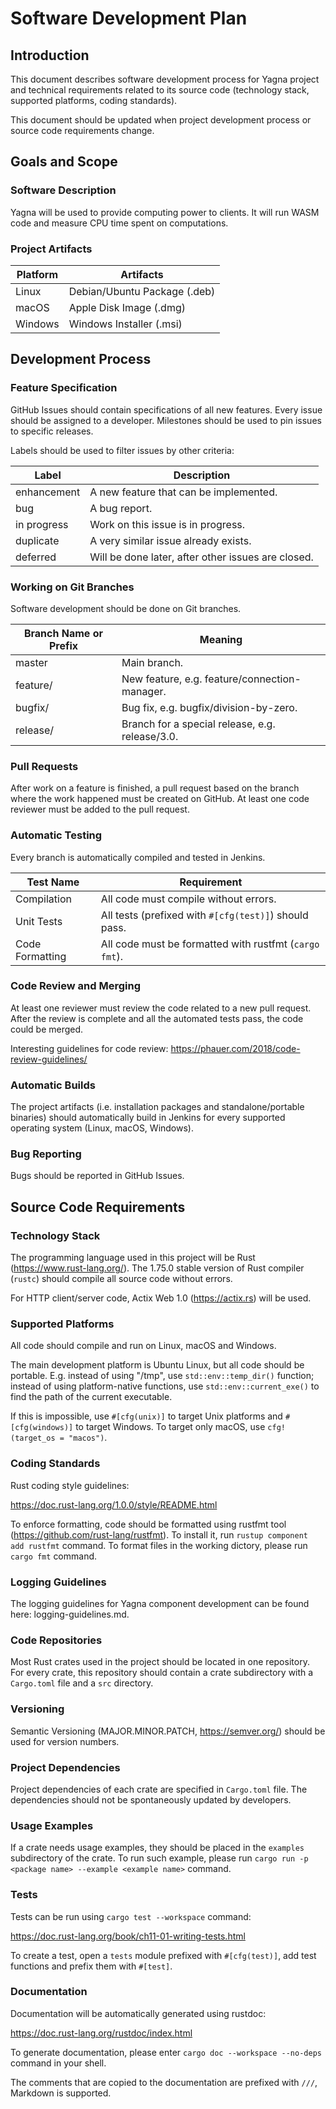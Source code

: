 # Software Development Plan

## Introduction

This document describes software development process for Yagna project and technical requirements related to its source code (technology stack, supported platforms, coding standards).

This document should be updated when project development process or source code requirements change.

## Goals and Scope

### Software Description

Yagna will be used to provide computing power to clients.
It will run WASM code and measure CPU time spent on computations.

### Project Artifacts

| Platform | Artifacts                    |
| -------- | ---------------------------- |
| Linux    | Debian/Ubuntu Package (.deb) |
| macOS    | Apple Disk Image (.dmg)      |
| Windows  | Windows Installer (.msi)     |

## Development Process

### Feature Specification

GitHub Issues should contain specifications of all new features. Every issue should be assigned to a developer.
Milestones should be used to pin issues to specific releases.

Labels should be used to filter issues by other criteria:

| Label       | Description                                        |
| ----------- | -------------------------------------------------- |
| enhancement | A new feature that can be implemented.             |
| bug         | A bug report.                                      |
| in progress | Work on this issue is in progress.                 |
| duplicate   | A very similar issue already exists.               |
| deferred    | Will be done later, after other issues are closed. |

### Working on Git Branches

Software development should be done on Git branches.

| Branch Name or Prefix | Meaning                                         |
| --------------------- | ----------------------------------------------- |
| master                | Main branch.                                    |
| feature/              | New feature, e.g. feature/connection-manager.   |
| bugfix/               | Bug fix, e.g. bugfix/division-by-zero.          |
| release/              | Branch for a special release, e.g. release/3.0. |

### Pull Requests

After work on a feature is finished, a pull request based on the branch where the work happened must be created on GitHub. At least one code reviewer must be added to the pull request.

### Automatic Testing

Every branch is automatically compiled and tested in Jenkins.

| Test Name       | Requirement                                            |
| --------------- | ------------------------------------------------------ |
| Compilation     | All code must compile without errors.                  |
| Unit Tests      | All tests (prefixed with `#[cfg(test)]`) should pass.  |
| Code Formatting | All code must be formatted with rustfmt (`cargo fmt`). |

### Code Review and Merging

At least one reviewer must review the code related to a new pull request.
After the review is complete and all the automated tests pass, the code could be merged.

Interesting guidelines for code review:
https://phauer.com/2018/code-review-guidelines/

### Automatic Builds

The project artifacts (i.e. installation packages and standalone/portable binaries)
should automatically build in Jenkins for every supported operating system (Linux, macOS, Windows).

### Bug Reporting

Bugs should be reported in GitHub Issues.

## Source Code Requirements

### Technology Stack

The programming language used in this project will be Rust (https://www.rust-lang.org/).
The 1.75.0 stable version of Rust compiler (`rustc`) should compile all source code without errors.

For HTTP client/server code, Actix Web 1.0 (https://actix.rs) will be used.

### Supported Platforms

All code should compile and run on Linux, macOS and Windows.

The main development platform is Ubuntu Linux, but all code should be portable. E.g. instead of using "/tmp", use `std::env::temp_dir()` function; instead of using platform-native functions, use `std::env::current_exe()` to find the path of the current executable.

If this is impossible, use `#[cfg(unix)]` to target Unix platforms and `#[cfg(windows)]` to target Windows. To target only macOS, use `cfg!(target_os = "macos")`.

### Coding Standards

Rust coding style guidelines:

https://doc.rust-lang.org/1.0.0/style/README.html

To enforce formatting, code should be formatted using rustfmt tool (https://github.com/rust-lang/rustfmt).
To install it, run `rustup component add rustfmt` command. To format files in the working dictory, please run `cargo fmt` command.

### Logging Guidelines

The logging guidelines for Yagna component development can be found here: logging-guidelines.md.

### Code Repositories

Most Rust crates used in the project should be located in one repository.
For every crate, this repository should contain a crate subdirectory with a `Cargo.toml` file and a `src` directory.

### Versioning

Semantic Versioning (MAJOR.MINOR.PATCH, https://semver.org/) should be used for version numbers.

### Project Dependencies

Project dependencies of each crate are specified in `Cargo.toml` file.
The dependencies should not be spontaneously updated by developers.

### Usage Examples

If a crate needs usage examples, they should be placed in the `examples` subdirectory of the crate. To run such example,
please run `cargo run -p <package name> --example <example name>` command.

### Tests

Tests can be run using `cargo test --workspace` command:

https://doc.rust-lang.org/book/ch11-01-writing-tests.html

To create a test, open a `tests` module prefixed with `#[cfg(test)]`, add test functions and prefix them with `#[test]`.

### Documentation

Documentation will be automatically generated using rustdoc:

https://doc.rust-lang.org/rustdoc/index.html

To generate documentation, please enter `cargo doc --workspace --no-deps` command in your shell.

The comments that are copied to the documentation are prefixed with `///`, Markdown is supported.
